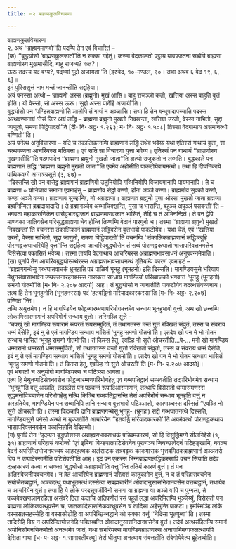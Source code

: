 ```yaml
---
title: ०२ ब्राह्मणकुलविचारणा

---
```

ब्राह्मणकुलविचारणा  
२. अथ ‘‘ब्राह्मणमाणवो’’ति पदम्पि तेन एवं विचारितं –  
(क) ‘‘बुद्धघोसो ‘ब्राह्मणकुलजातो’ति न सक्‍का गहेतुं। कस्मा वेदकालतो पट्ठाय यावज्‍जतना सब्बेपि ब्राह्मणा  
ब्राह्मणोस्य मुखमासीदि, बाहू राजन्य? कत?।  
ऊरू तदस्य यद वग्य?, पद्भ्यां गूद्रो अजायता’’ति [इरुवेद, १०-मण्डल, ९०। तथा अथव ६ वेद १९, ६, ६]॥  
इमं पुरिससुत्तं नाम मन्तं जानन्तीति सद्दहिया।  
अयं पनस्सा अत्थो – ‘ब्राह्मणो अस्स (ब्रह्मुनो) मुखं आसि। बाहू राजञ्‍ञो कतो, खत्तिया अस्स बाहूति वुत्तं होति। यो वेस्सो, सो अस्स ऊरू। सुद्दो अस्स पादेहि अजायी’ति।  
बुद्धघोसो पन ‘पण्डितब्राह्मणो’ति ञातोपि तं गाथं न अञ्‍ञासि। तथा हि तेन बन्धुपादापच्‍चाति पदस्स अत्थवण्णनायं ‘तेसं किर अयं लद्धि – ब्राह्मणा ब्रह्मुनो मुखतो निक्खन्ता, खत्तिया उरतो, वेस्सा नाभितो, सुद्दा जाणुतो, समणा पिट्ठिपादतो’ति [दी॰ नि॰ अट्ठ॰ १.२६३; म॰ नि॰ अट्ठ॰ १.५०८] तिस्सा वेदगाथाय असमानत्थो वण्णितो’’ति।  
अयं पनेत्थ अनुविचारणा – यदि च तंकालिकानम्पि ब्राह्मणानं लद्धि तथेव भवेय्य यथा एतिस्सं गाथायं वुत्ता, सा चत्थवण्णना आचरियस्स मतिमत्ता। एवं सति सा विचारणा युत्ता भवेय्य। एतिस्सं पन गाथायं ‘‘ब्राह्मणोस्य मुखमासीदि’’ति पठमपादेन ‘‘ब्राह्मणा ब्रह्मुनो मुखतो जाता’’ति अत्थो उजुकतो न लब्भति। बुद्धकाले पन ब्राह्मणानं लद्धि ‘‘ब्राह्मणा ब्रह्मुनो मुखतो जाता’’ति एवमेव अहोसीति पाकटोयेवायमत्थो। तथा हि दीघनिकाये पाथिकवग्गे अग्गञ्‍ञसुत्ते (३, ६७) –  
‘‘दिस्सन्ति खो पन वासेट्ठ ब्राह्मणानं ब्राह्मणियो उतुनियोपि गब्भिनियोपि विजायमानापि पायमानापि। ते च ब्राह्मणा ० योनिजाव समाना एवमाहंसु – ब्राह्मणोव सेट्ठो वण्णो, हीना अञ्‍ञे वण्णा। ब्राह्मणोव सुक्‍को वण्णो, कण्हा अञ्‍ञे वण्णा। ब्राह्मणाव सुज्झन्ति, नो अब्राह्मणा। ब्राह्मणाव ब्रह्मुनो पुत्ता ओरसा मुखतो जाता ब्रह्मजा ब्रह्मनिम्मिता ब्रह्मदायादाति। ते ब्रह्मानञ्‍चेव अब्भाचिक्खन्ति, मुसा च भासन्ति, बहुञ्‍च अपुञ्‍ञं पसवन्ती’’ति –  
भगवता महाकारुणिकेन वासेट्ठभारद्वाजानं ब्राह्मणमाणवकानं भासितं, तेहि च तं अभिनन्दितं। ते पन द्वेपि माणवका जातिवसेन परिसुद्धब्राह्मणा चेव होन्ति तिण्णम्पि वेदानं पारगुनो च। तस्मा ‘‘ब्राह्मणा ब्रह्मुनो मुखतो निक्खन्ता’’ति वचनस्स तंकालिकानं ब्राह्मणानं लद्धिवसेन वुत्तभावो पाकटोयेव। यथा चेतं, एवं ‘‘खत्तिया उरतो, वेस्सा नाभितो, सुद्दा जाणुतो, समणा पिट्ठिपादतो’’ति वचनम्पि ‘‘तंकालिकब्राह्मणानं लद्धिञ्‍ञूहि पोराणट्ठकथाचरियेहि वुत्त’’न्ति सद्दहित्वा आचरियबुद्धघोसेन तं सब्बं पोराणट्ठकथातो भासापरिवत्तनमत्तेन विसेसेत्वा पकासितं भवेय्य। तस्मा तायपि वेदगाथाय आचरियस्स अब्राह्मणभावसाधनं अनुपपन्‍नमेवाति।  
(ख) पुनपि तेन आचरियबुद्धघोसत्थेरस्स अब्राह्मणभावसाधनत्थं दुतियम्पि कारणं एवमाहटं –  
‘‘ब्राह्मणगन्थेसु गब्भघातवाचकं भ्रूनहाति पदं पाळियं भूनहु (भूनहनो) इति दिस्सति। मागण्डियसुत्ते भरियाय मेथुनसंवासाभावेन उप्पज्‍जनारहगब्भस्स नासकत्तं सन्धाय मागण्डियो परिब्बाजको भगवन्तं ‘भूनहु (भूनहनो) समणो गोतमो’ति [म॰ नि॰ २.२०७ आदयो] आह। तं बुद्धघोसो न जानातीति पाकटोयेव तदत्थसंवण्णनाय। तत्थ हि तेन भूनहुनोति (भूनहनस्सा) पदं ‘हतवड्ढिनो मरियादकारकस्सा’ति [म॰ नि॰ अट्ठ॰ २.२०७] वण्णित’’न्ति।  
तम्पि अयुत्तमेव। न हि मागण्डियेन फोट्ठब्बारम्मणापरिभोगमत्तमेव सन्धाय भूनहुभावो वुत्तो, अथ खो छन्‍नम्पि लोकामिसारम्मणानं अपरिभोगं सन्धाय वुत्तो। तस्मिञ्हि सुत्ते –  
‘‘चक्खुं खो मागण्डिय रूपारामं रूपरतं रूपसम्मुदितं, तं तथागतस्स दन्तं गुत्तं रक्खितं संवुतं, तस्स च संवराय धम्मं देसेति, इदं नु ते एतं मागण्डिय सन्धाय भासितं ‘भूनहु समणो गोतमो’ति। एतदेव खो पन मे भो गोतम सन्धाय भासितं ‘भूनहु समणो गोतमो’ति। तं किस्स हेतु, एवञ्हि नो सुत्ते ओचरतीति…पे॰… मनो खो मागण्डिय धम्मारामो धम्मरतो धम्मसम्मुदितो, सो तथागतस्स दन्तो गुत्तो रक्खितो संवुतो, तस्स च संवराय धम्मं देसेति, इदं नु ते एतं मागण्डिय सन्धाय भासितं ‘भूनहु समणो गोतमो’ति। एतदेव खो पन मे भो गोतम सन्धाय भासितं ‘भूनहु समणो गोतमो’ति। तं किस्स हेतु, एवञ्हि नो सुत्ते ओचरती’’ति [म॰ नि॰ २.२०७ आदयो]।  
एवं भगवतो च अनुयोगो मागण्डियस्स च पटिञ्‍ञा आगता।  
एत्थ हि मेथुनप्पटिसेवनवसेन फोट्ठब्बारम्मणपरिभोगहेतु एव गब्भपतिट्ठानं सम्भवतीति तदपरिभोगमेव सन्धाय ‘‘भूनहू’’ति वत्तुं अरहति, तदञ्‍ञेसं पन पञ्‍चन्‍नं रूपादिआरम्मणानं, तत्थापि विसेसतो धम्मारम्मणस्स सुद्धमनोविञ्‍ञाणेन परिभोगहेतु नत्थि किञ्‍चि गब्भपतिट्ठानन्ति तेसं अपरिभोगं सन्धाय भूनहूति वत्तुं न अरहतियेव, मागण्डियेन पन सब्बानिपि तानि सन्धाय वुत्तभावो पटिञ्‍ञातो, कारणञ्‍चस्स दस्सितं ‘‘एवञ्हि नो सुत्ते ओचरती’’ति। तस्मा किञ्‍चापि दानि ब्राह्मणगन्थेसु भूनहु- (भ्रूनहा) सद्दो गब्भघातनत्थे दिस्सति, मागण्डियसुत्ते पनेसो अत्थो न युज्‍जतीति आचरियेन ‘‘हतवड्ढि मरियादकारको’’ति अयमेवत्थो पोराणट्ठकथाय भासापरिवत्तनवसेन पकासितोति वेदितब्बो।  
(ग) पुनपि तेन ‘‘इदम्पन बुद्धघोसस्स अब्राह्मणभावसाधकं पच्छिमकारणं, सो हि विसुद्धिमग्गे सीलनिद्देसे (१, ३१) ब्राह्मणानं परिहासं करोन्तो ‘एवं इमिना पिण्डपातपटिसेवनेन पुराणञ्‍च जिघच्छावेदनं पटिहङ्खामि, नवञ्‍च वेदनं अपरिमितभोजनपच्‍चयं आहरहत्थक अलंसाटक तत्रवट्टक काकमासक भुत्तवमितकब्राह्मणानं अञ्‍ञतरो विय न उप्पादेस्सामीति पटिसेवती’ति आह। इदं पन एकस्स भिन्‍नब्राह्मणलद्धिकस्सापि वचनं सियाति तदेव दळ्हकारणं कत्वा न सक्‍का ‘बुद्धघोसो अब्राह्मणो’ति वत्तु’’न्ति ततियं कारणं वुत्तं। तं पन अतिसंवेजनीयवचनमेव। न हेतं आचरियेन ब्राह्मणानं परिहासं कातुकामेन वुत्तं, न च तं परिहासवचनेन संयोजेतब्बट्ठानं, अञ्‍ञदत्थु यथाभूतमत्थं दस्सेत्वा सब्रह्मचारीनं ओवादानुसासनिदानवसेन वत्तब्बट्ठानं, तथायेव च आचरियेन वुत्तं। तथा हि ये लोके परदत्तूपजीविनो समणा वा ब्राह्मणा वा अञ्‍ञे वापि च पुग्गला, ते पच्‍चवेक्खणञाणरहिता असंवरे ठिता कदाचि अतिपणीतं रसं पहूतं लद्धा अपरिमितम्पि भुञ्‍जेय्युं, विसेसतो पन ब्राह्मणा लोकिकवत्थुवसेन च, जातकादिसासनिकवत्थुवसेन च तादिसा अहेसुन्ति पाकटा। इमस्मिञ्हि लोके वस्ससतसहस्सेहि वा वस्सकोटीहि वा अपरिच्छिन्‍नद्धाने को सक्‍का वत्तुं ‘‘नेदिसा भूतपुब्बा’’ति। तस्मा तादिसेहि विय न अपरिमितभोजनेहि भवितब्बन्ति ओवादानुसासनिदानवसेनेव वुत्तं। तदेवं अत्थसंहितम्पि समानं अयोनिसोमनसिकरोतो अनत्थमेव जातं, यथा सभरियस्स मागण्डियब्राह्मणस्स अनागामिमग्गफलत्थायपि देसिता गाथा [ध॰ प॰ अट्ठ॰ १.सामावतीवत्थु] तेसं धीतुया अनत्थाय संवत्ततीति संवेगोयेवेत्थ ब्रूहेतब्बोति।  